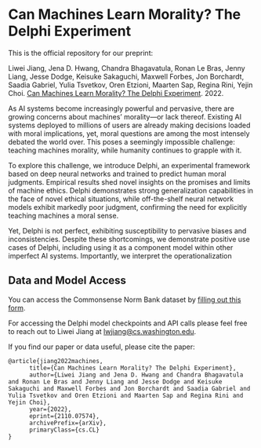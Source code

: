 # Can Machines Learn Morality? The Delphi Experiment

This is the official repository for our preprint:

Liwei Jiang, Jena D. Hwang, Chandra Bhagavatula, Ronan Le Bras, Jenny Liang, Jesse Dodge, Keisuke Sakaguchi, Maxwell Forbes, Jon Borchardt, Saadia Gabriel, Yulia Tsvetkov, Oren Etzioni, Maarten Sap, Regina Rini, Yejin Choi. [Can Machines Learn Morality? The Delphi Experiment](https://arxiv.org/abs/2110.07574). 2022. 

As AI systems become increasingly powerful and pervasive, there are growing concerns about machines’ morality—or lack thereof. Existing AI systems deployed to millions of users are already making decisions loaded with moral implications, yet, moral questions are among the most intensely debated the world over. This poses a seemingly impossible challenge: teaching machines morality, while humanity continues to grapple with it.

To explore this challenge, we introduce Delphi, an experimental framework based on deep neural networks and trained to predict human moral judgments. Empirical results shed novel insights on the promises and limits of machine ethics. Delphi demonstrates strong generalization capabilities in the face of novel ethical situations, while off-the-shelf neural network models exhibit markedly poor judgment, confirming the need for explicitly teaching machines a moral sense.

Yet, Delphi is not perfect, exhibiting susceptibility to pervasive biases and inconsistencies. Despite these shortcomings, we demonstrate positive use cases of Delphi, including using it as a component model within other imperfect AI systems. Importantly, we interpret the operationalization


## Data and Model Access
You can access the Commonsense Norm Bank dataset by [filling out this form](https://forms.gle/VoAVuPUJFNChWhSj8).

For accessing the Delphi model checkpoints and API calls please feel free to reach out to Liwei Jiang at [lwjiang@cs.washington.edu](lwjiang@cs.washington.edu).

If you find our paper or data useful, please cite the paper:
```
@article{jiang2022machines,
      title={Can Machines Learn Morality? The Delphi Experiment}, 
      author={Liwei Jiang and Jena D. Hwang and Chandra Bhagavatula and Ronan Le Bras and Jenny Liang and Jesse Dodge and Keisuke Sakaguchi and Maxwell Forbes and Jon Borchardt and Saadia Gabriel and Yulia Tsvetkov and Oren Etzioni and Maarten Sap and Regina Rini and Yejin Choi},
      year={2022},
      eprint={2110.07574},
      archivePrefix={arXiv},
      primaryClass={cs.CL}
}
```

